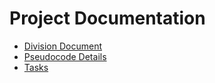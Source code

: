 # Project Documentation

- [Division Document](division.md)
- [Pseudocode Details](pseudocode.md)
- [Tasks](tasks.md)
